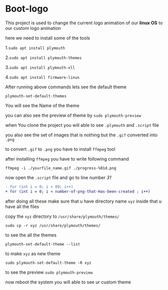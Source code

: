# Boot-logo
This project is used to change the current logo animation of our **linux OS** to our custom logo animation

here we need to install some of the tools


1.`sudo apt install plymouth`

2.`sudo apt install plymouth-themes`

3.`sudo apt install plymouth-xll`

4.`sudo apt install firmware-linux`

After running above commands lets see the default theme

`plymouth-set-default-themes`

You will see the Name of the theme

you can also see the preview of theme by
`sudo plymouth-preview`


when You clone the project you will able to see `.plymouth` and `.script` file

you also see the set of images that is nothing but the `.gif` converted into `.png`

to convert `.gif` to `.png` you have to install `ffmpeg` tool

after installing `ffmpeg` you have to write following command

`ffmpeg -i ./yourfile_name.gif ./progress-%01d.png`

now open the `.script` file and go to line number *31* 

```diff
- for (int i = 0; i < 89; i++)
+ for (int i = 0; i < number-of-png-that-Has-been-created ; i++)
```

after doing all these make sure that u have directory name `xyz` inside that u have all the files

copy the `xyz` directory to `/usr/share/plymouth/themes/`

`sudo cp -r xyz /usr/share/plymouth/themes/`

to see the all the themes 

`plymouth-set-default-theme --list`

to make `xyz` as new theme

`sudo plymouth-set-default-theme -R xyz`

to see the preview `sudo plymouth-preview`

now reboot the system you will able to see ur custom theme


